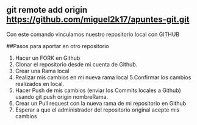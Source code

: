## git remote add origin https://github.com/miguel2k17/apuntes-git.git
Con este comando vinculamos nuestro repositorio local con GITHUB

##Pasos para aportar en otro repositorio
1. Hacer un FORK en Github
2. Clonar el repositorio desde mi cuenta de Github.
3. Crear una Rama local
4. Realizar mis cambios en mi nueva rama local
5.Confirmar los cambios realizados en local.
6. Hacer Push de mis cambios (enviar los Commits locales a Github)
   usando git push origin nombreRama.
7. Crear un Pull request con la nueva rama de mi repositorio en Github
8. Esperar a que el administrador del repositorio original acepte mis cambios   